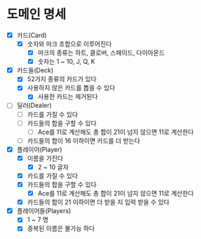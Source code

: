 # 도메인 명세
- [x] 카드(Card)
  - [x] 숫자와 마크 조합으로 이루어진다
    - [x] 마크의 종류는 하트, 클로버, 스페이드, 다이아몬드
    - [x] 숫자는 1 ~ 10, J, Q, K
- [x] 카드들(Deck)
  - [x] 52가지 종류의 카드가 있다
  - [x] 사용하지 않은 카드를 뽑을 수 있다
    - [x] 사용한 카드는 제거된다
- [ ] 딜러(Dealer)
  - [ ] 카드를 가질 수 있다
  - [ ] 카드들의 합을 구할 수 있다
    - [ ] Ace를 11로 계산해도 총 합이 21이 넘지 않으면 11로 계산한다
  - [ ] 카드들의 합이 16 이하이면 카드를 더 받는다
- [x] 플레이어(Player)
  - [x] 이름을 가진다
    - [x] 2 ~ 10 글자
  - [x] 카드를 가질 수 있다
  - [x] 카드들의 합을 구할 수 있다
    - [x] Ace를 11로 계산해도 총 합이 21이 넘지 않으면 11로 계산한다
  - [x] 카드들의 합이 21 이하이면 더 받을 지 입력 받을 수 있다
- [x] 플레이어들(Players)
  - [x] 1 ~ 7 명
  - [x] 중복된 이름은 불가능 하다